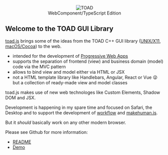 <p align="center">
   <img src="https://markandre13.github.io/toad.js/toad.gif" alt="TOAD" /><br />
   WebComponent/TypeScript Edition
</p>

## Welcome to the TOAD GUI Library

[toad.js](https://github.com/markandre13/toad.js#readme) brings some of the ideas from the TOAD C++ GUI library ([UNIX/X11](https://github.com/markandre13/toad-x11#readme), [macOS/Cocoa](https://github.com/markandre13/toad-macosx#readme)) to the web.

* intended for the development of [Progressive Web Apps](https://en.wikipedia.org/wiki/Progressive_Web_Apps)
* supports the separation of frontend (view) and business domain (model) code via the MVC pattern
* allows to bind view and model either via HTML or JSX
* not a HTML template library like Handlebars, Angular, React or Vue 😜 but a collection of ready-made 
  view and model classes

toad.js makes use of new web technologes like Custom Elements, Shadow DOM and JSX.

Development is happening in my spare time and focused on Safari, the Desktop and to support the development of [workflow](https://github.com/markandre13/workflow#readme) and [makehuman.js](https://github.com/markandre13/makehuman.js#readme).

But it _should_ basically work on any other modern browser.

Please see Github for more information:

* [README](https://github.com/markandre13/toad.js#readme)
* [Demo](https://markandre13.github.io/toad.js/)
